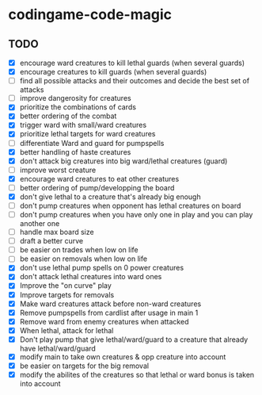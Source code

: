# codingame-code-magic

## TODO

- [x] encourage ward creatures to kill lethal guards (when several guards)
- [x] encourage creatures to kill guards (when several guards)
- [ ] find all possible attacks and their outcomes and decide the best set of attacks
- [ ] improve dangerosity for creatures
- [x] prioritize the combinations of cards
- [x] better ordering of the combat
- [x] trigger ward with small/ward creatures
- [x] prioritize lethal targets for ward creatures
- [ ] differentiate Ward and guard for pumpspells
- [x] better handling of haste creatures
- [x] don't attack big creatures into big ward/lethal creatures (guard)
- [ ] improve worst creature
- [x] encourage ward creatures to eat other creatures
- [ ] better ordering of pump/developping the board
- [x] don't give lethal to a creature that's already big enough
- [ ] don't pump creatures when opponent has lethal creatures on board
- [ ] don't pump creatures when you have only one in play and you can play another one
- [ ] handle max board size
- [ ] draft a better curve
- [ ] be easier on trades when low on life
- [ ] be easier on removals when low on life
- [x] don't use lethal pump spells on 0 power creatures
- [x] don't attack lethal creatures into ward ones
- [x] Improve the "on curve" play
- [x] Improve targets for removals
- [x] Make ward creatures attack before non-ward creatures
- [x] Remove pumpspells from cardlist after usage in main 1
- [x] Remove ward from enemy creatures when attacked
- [x] When lethal, attack for lethal
- [x] Don't play pump that give lethal/ward/guard to a creature that already have lethal/ward/guard
- [x] modify main to take own creatures & opp creature into account
- [x] be easier on targets for the big removal
- [x] modify the abilites of the creatures so that lethal or ward bonus is taken into account
